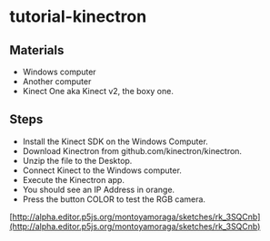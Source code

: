 # tutorial-kinectron

## Materials

* Windows computer
* Another computer
* Kinect One aka Kinect v2, the boxy one.

## Steps

* Install the Kinect SDK on the Windows Computer.
* Download Kinectron from github.com/kinectron/kinectron.
* Unzip the file to the Desktop.
* Connect Kinect to the Windows computer.
* Execute the Kinectron app.
* You should see an IP Address in orange.
* Press the button COLOR to test the RGB camera.

[http://alpha.editor.p5js.org/montoyamoraga/sketches/rk_3SQCnb](http://alpha.editor.p5js.org/montoyamoraga/sketches/rk_3SQCnb)
